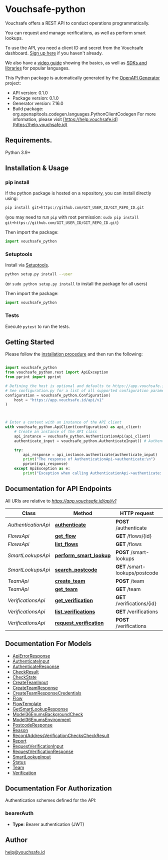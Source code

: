 # Vouchsafe-python

Vouchsafe offers a REST API to conduct operations programmatically.

You can request and manage verifications, as well as perform smart lookups.

To use the API, you need a client ID and secret from the Vouchsafe dashboard. [Sign up here](https://app.vouchsafe.id/) if you haven't already.

We also have a [video guide](https://www.youtube.com/playlist?list=PLx6V6SSTMuF_ZNWBPnysvwmdIwboLViE8) showing the basics, as well as [SDKs and libraries](https://help.vouchsafe.id/en/articles/12026847-vouchsafe-sdks-and-libraries) for popular languages.

This Python package is automatically generated by the [OpenAPI Generator](https://openapi-generator.tech) project:

- API version: 0.1.0
- Package version: 0.1.0
- Generator version: 7.16.0
- Build package: org.openapitools.codegen.languages.PythonClientCodegen
  For more information, please visit [https://help.vouchsafe.id](https://help.vouchsafe.id)

## Requirements.

Python 3.9+

## Installation & Usage

### pip install

If the python package is hosted on a repository, you can install directly using:

```sh
pip install git+https://github.com/GIT_USER_ID/GIT_REPO_ID.git
```

(you may need to run `pip` with root permission: `sudo pip install git+https://github.com/GIT_USER_ID/GIT_REPO_ID.git`)

Then import the package:

```python
import vouchsafe_python
```

### Setuptools

Install via [Setuptools](http://pypi.python.org/pypi/setuptools).

```sh
python setup.py install --user
```

(or `sudo python setup.py install` to install the package for all users)

Then import the package:

```python
import vouchsafe_python
```

### Tests

Execute `pytest` to run the tests.

## Getting Started

Please follow the [installation procedure](#installation--usage) and then run the following:

```python

import vouchsafe_python
from vouchsafe_python.rest import ApiException
from pprint import pprint

# Defining the host is optional and defaults to https://app.vouchsafe.id/api/v1
# See configuration.py for a list of all supported configuration parameters.
configuration = vouchsafe_python.Configuration(
    host = "https://app.vouchsafe.id/api/v1"
)



# Enter a context with an instance of the API client
with vouchsafe_python.ApiClient(configuration) as api_client:
    # Create an instance of the API class
    api_instance = vouchsafe_python.AuthenticationApi(api_client)
    authenticate_input = vouchsafe_python.AuthenticateInput() # AuthenticateInput |

    try:
        api_response = api_instance.authenticate(authenticate_input)
        print("The response of AuthenticationApi->authenticate:\n")
        pprint(api_response)
    except ApiException as e:
        print("Exception when calling AuthenticationApi->authenticate: %s\n" % e)

```

## Documentation for API Endpoints

All URIs are relative to *https://app.vouchsafe.id/api/v1*

| Class               | Method                                                                    | HTTP request                    | Description |
| ------------------- | ------------------------------------------------------------------------- | ------------------------------- | ----------- |
| _AuthenticationApi_ | [**authenticate**](docs/AuthenticationApi.md#authenticate)                | **POST** /authenticate          |
| _FlowsApi_          | [**get_flow**](docs/FlowsApi.md#get_flow)                                 | **GET** /flows/{id}             |
| _FlowsApi_          | [**list_flows**](docs/FlowsApi.md#list_flows)                             | **GET** /flows                  |
| _SmartLookupsApi_   | [**perform_smart_lookup**](docs/SmartLookupsApi.md#perform_smart_lookup)  | **POST** /smart-lookups         |
| _SmartLookupsApi_   | [**search_postcode**](docs/SmartLookupsApi.md#search_postcode)            | **GET** /smart-lookups/postcode |
| _TeamApi_           | [**create_team**](docs/TeamApi.md#create_team)                            | **POST** /team                  |
| _TeamApi_           | [**get_team**](docs/TeamApi.md#get_team)                                  | **GET** /team                   |
| _VerificationsApi_  | [**get_verification**](docs/VerificationsApi.md#get_verification)         | **GET** /verifications/{id}     |
| _VerificationsApi_  | [**list_verifications**](docs/VerificationsApi.md#list_verifications)     | **GET** /verifications          |
| _VerificationsApi_  | [**request_verification**](docs/VerificationsApi.md#request_verification) | **POST** /verifications         |

## Documentation For Models

- [ApiErrorResponse](docs/ApiErrorResponse.md)
- [AuthenticateInput](docs/AuthenticateInput.md)
- [AuthenticateResponse](docs/AuthenticateResponse.md)
- [CheckResult](docs/CheckResult.md)
- [CheckState](docs/CheckState.md)
- [CreateTeamInput](docs/CreateTeamInput.md)
- [CreateTeamResponse](docs/CreateTeamResponse.md)
- [CreateTeamResponseCredentials](docs/CreateTeamResponseCredentials.md)
- [Flow](docs/Flow.md)
- [FlowTemplate](docs/FlowTemplate.md)
- [GetSmartLookupResponse](docs/GetSmartLookupResponse.md)
- [Model36EnumsBackgroundCheck](docs/Model36EnumsBackgroundCheck.md)
- [Model36EnumsEnvironment](docs/Model36EnumsEnvironment.md)
- [PostcodeResponse](docs/PostcodeResponse.md)
- [Reason](docs/Reason.md)
- [RecordAddressVerificationChecksCheckResult](docs/RecordAddressVerificationChecksCheckResult.md)
- [Report](docs/Report.md)
- [RequestVerificationInput](docs/RequestVerificationInput.md)
- [RequestVerificationResponse](docs/RequestVerificationResponse.md)
- [SmartLookupInput](docs/SmartLookupInput.md)
- [Status](docs/Status.md)
- [Team](docs/Team.md)
- [Verification](docs/Verification.md)

<a id="documentation-for-authorization"></a>

## Documentation For Authorization

Authentication schemes defined for the API:
<a id="bearerAuth"></a>

### bearerAuth

- **Type**: Bearer authentication (JWT)

## Author

help@vouchsafe.id
